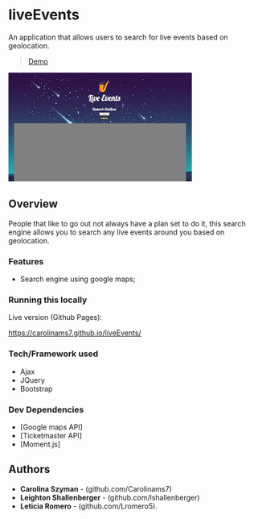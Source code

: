 # liveEvents

An application that allows users to search for live events based on geolocation. 

> [Demo](https://carolinams7.github.io/liveEvents/)

<img src="https://github.com/Carolinams7/liveEvents/raw/master/media/LiveEventspic.png"/>

## Overview

People that like to go out not always have a plan set to do it, this search engine allows you to search any live events around you based on geolocation.

### Features

- Search engine using google maps;

### Running this locally

Live version (Github Pages):

https://carolinams7.github.io/liveEvents/

### Tech/Framework used

- Ajax
- JQuery
- Bootstrap

### Dev Dependencies

- [Google maps API]
- [Ticketmaster API]
- [Moment.js]

## Authors

- **Carolina Szyman** - (github.com/Carolinams7)
- **Leighton Shallenberger** - (github.com/lshallenberger)
- **Leticia Romero** - (github.com/Lromero5).













